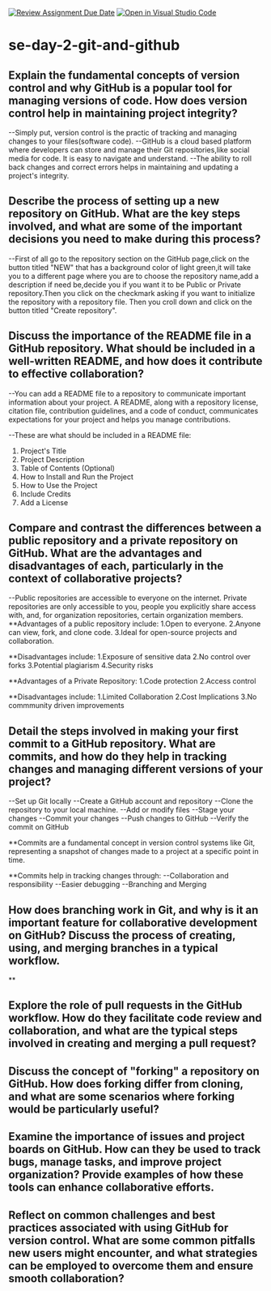 [![Review Assignment Due Date](https://classroom.github.com/assets/deadline-readme-button-22041afd0340ce965d47ae6ef1cefeee28c7c493a6346c4f15d667ab976d596c.svg)](https://classroom.github.com/a/8wgCKhpZ)
[![Open in Visual Studio Code](https://classroom.github.com/assets/open-in-vscode-2e0aaae1b6195c2367325f4f02e2d04e9abb55f0b24a779b69b11b9e10269abc.svg)](https://classroom.github.com/online_ide?assignment_repo_id=16546041&assignment_repo_type=AssignmentRepo)
# se-day-2-git-and-github
## Explain the fundamental concepts of version control and why GitHub is a popular tool for managing versions of code. How does version control help in maintaining project integrity?
--Simply put, version control is the practic of tracking and managing changes to your files(software code).
--GitHub is a cloud based platform where developers can store and manage their Git repositories,like social media for code. It is easy to navigate and understand.
--The ability to roll back changes and correct errors helps in maintaining and updating a project's integrity.

## Describe the process of setting up a new repository on GitHub. What are the key steps involved, and what are some of the important decisions you need to make during this process?
--First of all go to the repository section on the GitHub page,click on the button titled "NEW" that has a background color of light green,it will take you to a different page where you are to choose the repository name,add a description if need be,decide you if you want it to be Public or Private repository.Then you click on the checkmark asking if you want to initialize the repository with a repository file. Then you croll down and click on the button titled "Create repository".

## Discuss the importance of the README file in a GitHub repository. What should be included in a well-written README, and how does it contribute to effective collaboration?
--You can add a README file to a repository to communicate important information about your project. A README, along with a repository license, citation file, contribution guidelines, and a code of conduct, communicates expectations for your project and helps you manage contributions.

--These are what should be included in a README file:
1. Project's Title
2. Project Description
3. Table of Contents (Optional)
4. How to Install and Run the Project
5. How to Use the Project
6. Include Credits
7. Add a License

## Compare and contrast the differences between a public repository and a private repository on GitHub. What are the advantages and disadvantages of each, particularly in the context of collaborative projects?
--Public repositories are accessible to everyone on the internet. Private repositories are only accessible to you, people you explicitly share access with, and, for organization repositories, certain organization members. 
**Advantages of a public repository include:
1.Open to everyone.
2.Anyone can view, fork, and clone code.
3.Ideal for open-source projects and collaboration.

**Disadvantages include:
1.Exposure of sensitive data
2.No control over forks
3.Potential plagiarism
4.Security risks

**Advantages of a Private Repository:
1.Code protection
2.Access control

**Disadvantages include:
1.Limited Collaboration
2.Cost Implications
3.No commmunity driven improvements

## Detail the steps involved in making your first commit to a GitHub repository. What are commits, and how do they help in tracking changes and managing different versions of your project?
--Set up Git locally
--Create a GitHub account and repository
--Clone the repository to your local machine.
--Add or modify files
--Stage your changes
--Commit your changes
--Push changes to GitHub
--Verify the commit on GitHub

**Commits are a fundamental concept in version control systems like Git, representing a snapshot of changes made to a project at a specific point in time.

**Commits help in tracking changes through:
--Collaboration and responsibility
--Easier debugging
--Branching and Merging

## How does branching work in Git, and why is it an important feature for collaborative development on GitHub? Discuss the process of creating, using, and merging branches in a typical workflow.
**

## Explore the role of pull requests in the GitHub workflow. How do they facilitate code review and collaboration, and what are the typical steps involved in creating and merging a pull request?

## Discuss the concept of "forking" a repository on GitHub. How does forking differ from cloning, and what are some scenarios where forking would be particularly useful?

## Examine the importance of issues and project boards on GitHub. How can they be used to track bugs, manage tasks, and improve project organization? Provide examples of how these tools can enhance collaborative efforts.

## Reflect on common challenges and best practices associated with using GitHub for version control. What are some common pitfalls new users might encounter, and what strategies can be employed to overcome them and ensure smooth collaboration?
